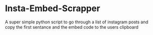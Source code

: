 # Insta-Embed-Scrapper
A super simple python script to go through a list of instagram posts and copy the first sentance and the embed code to the users clipboard
